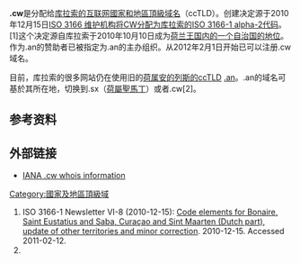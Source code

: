 **.cw**是分配给[库拉索的](../Page/库拉索.md "wikilink")[互联网](../Page/互联网.md "wikilink")[國家和地區頂級域名](https://zh.wikipedia.org/wiki/國家和地區頂級域名 "wikilink")（ccTLD）。创建决定源于2010年12月15日[ISO
3166 维护机构将CW分配为库拉索的](../Page/ISO_3166.md "wikilink")[ISO 3166-1
alpha-2代码](https://zh.wikipedia.org/wiki/ISO_3166-1_alpha-2 "wikilink")。\[1\]这个决定源自库拉索于2010年10月10日成为[荷兰王国内的一个自治国的地位](../Page/荷兰王国.md "wikilink")。作为.an的赞助者已被指定为.an的主办组织。从2012年2月1日开始已可以注册.cw域名。

目前，库拉索的很多网站仍在使用旧的[荷属安的列斯的ccTLD](../Page/荷属安的列斯.md "wikilink")
[.an](../Page/.an.md "wikilink")。.an的域名可基於其所在地，切换到.sx（[荷屬聖馬丁](../Page/荷屬聖馬丁.md "wikilink")）或者.cw\[2\]。

## 参考资料

## 外部链接

  - [IANA .cw whois
    information](http://www.iana.org/domains/root/db/cw.html)

[Category:國家及地區頂級域](https://zh.wikipedia.org/wiki/Category:國家及地區頂級域 "wikilink")

1.  ISO 3166-1 Newsletter VI-8 (2010-12-15): [Code elements for Bonaire,
    Saint Eustatius and Saba, Curaçao and Sint Maarten (Dutch part),
    update of other territories and minor
    correction](http://www.iso.org/iso/iso_3166-1_newsletter_vi-8_split_of_the_dutch_antilles_final-en.pdf).
    2010-12-15. Accessed 2011-02-12.
2.